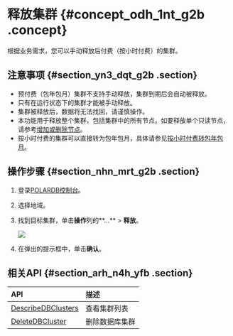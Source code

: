 # 释放集群 {#concept_odh_1nt_g2b .concept}

根据业务需求，您可以手动释放后付费（按小时付费）的集群。

## 注意事项 {#section_yn3_dqt_g2b .section}

-   预付费（包年包月）集群不支持手动释放，集群到期后会自动被释放。
-   只有在运行状态下的集群才能被手动释放。
-   集群被释放后，数据将无法找回，请谨慎操作。
-   本功能用于释放整个集群，包括集群中的所有节点。如要释放单个只读节点，请参考[增加或删除节点](cn.zh-CN/用户指南/集群管理/增加或删除节点.md)。
-   按小时付费的集群可以直接转为包年包月，具体请参见[按小时付费转包年包月](cn.zh-CN/用户指南/计费管理/按小时付费转包年包月.md)。

## 操作步骤 {#section_nhn_mrt_g2b .section}

1.  登录[POLARDB控制台](https://polardb.console.aliyun.com)。
2.  选择地域。
3.  找到目标集群，单击**操作**列的**…** \> **释放**。

    ![](http://static-aliyun-doc.oss-cn-hangzhou.aliyuncs.com/assets/img/15137/15574745576579_zh-CN.png)

4.  在弹出的提示框中，单击**确认**。

## 相关API {#section_arh_n4h_yfb .section}

|API|描述|
|:--|:-|
|[DescribeDBClusters](../../../../cn.zh-CN/API参考/集群管理/DescribeDBClusters.md#)|查看集群列表|
|[DeleteDBCluster](../../../../cn.zh-CN/API参考/集群管理/DeleteDBCluster.md#)|删除数据库集群|

